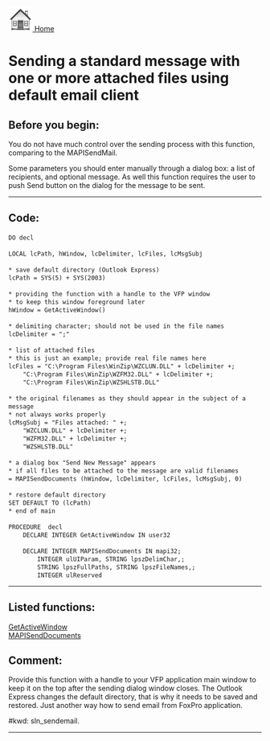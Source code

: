 [<img src="../images/home.png"> Home ](https://github.com/VFPX/Win32API)  

# Sending a standard message with one or more attached files using default email client

## Before you begin:
You do not have much control over the sending process with this function, comparing to the MAPISendMail.   

Some parameters you should enter manually through a dialog box: a list of recipients, and optional message. As well this function requires the user to push Send button on the dialog for the message to be sent.  
  
***  


## Code:
```foxpro  
DO decl

LOCAL lcPath, hWindow, lcDelimiter, lcFiles, lcMsgSubj

* save default directory (Outlook Express)
lcPath = SYS(5) + SYS(2003)

* providing the function with a handle to the VFP window
* to keep this window foreground later
hWindow = GetActiveWindow()

* delimiting character; should not be used in the file names
lcDelimiter = ";"

* list of attached files
* this is just an example; provide real file names here
lcFiles = "C:\Program Files\WinZip\WZCLUN.DLL" + lcDelimiter +;
	"C:\Program Files\WinZip\WZFM32.DLL" + lcDelimiter +;
	"C:\Program Files\WinZip\WZSHLSTB.DLL"

* the original filenames as they should appear in the subject of a message
* not always works properly
lcMsgSubj = "Files attached: " +;
	"WZCLUN.DLL" + lcDelimiter +;
	"WZFM32.DLL" + lcDelimiter +;
	"WZSHLSTB.DLL"

* a dialog box "Send New Message" appears
* if all files to be attached to the message are valid filenames
= MAPISendDocuments (hWindow, lcDelimiter, lcFiles, lcMsgSubj, 0)

* restore default directory
SET DEFAULT TO (lcPath)
* end of main

PROCEDURE  decl
	DECLARE INTEGER GetActiveWindow IN user32

	DECLARE INTEGER MAPISendDocuments IN mapi32;
		INTEGER ulUIParam, STRING lpszDelimChar,;
		STRING lpszFullPaths, STRING lpszFileNames,;
		INTEGER ulReserved  
```  
***  


## Listed functions:
[GetActiveWindow](../libraries/user32/GetActiveWindow.md)  
[MAPISendDocuments](../libraries/mapi32/MAPISendDocuments.md)  

## Comment:
Provide this function with a handle to your VFP application main window to keep it on the top after the sending dialog window closes. The Outlook Express changes the default directory, that is why it needs to be saved and restored. Just another way how to send email from FoxPro application.  
  
#kwd: sln_sendemail.  
  
***  

